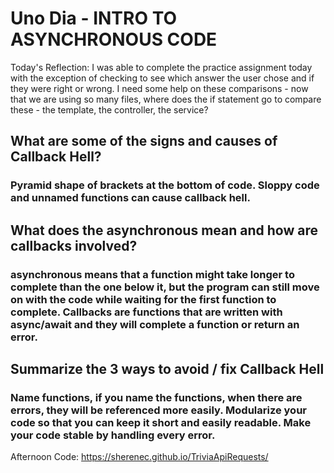 # Uno Dia - INTRO TO ASYNCHRONOUS CODE

Today's Reflection: I was able to complete the practice assignment today with the exception of checking to see which answer the user chose and if they were right or wrong.  I need some help on these comparisons - now that we are using so many files, where does the if statement go to compare these - the template, the controller, the service?  

## What are some of the signs and causes of Callback Hell?
### Pyramid shape of brackets at the bottom of code.  Sloppy code and unnamed functions can cause callback hell.

## What does the asynchronous mean and how are callbacks involved?
### asynchronous means that a function might take longer to complete than the one below it, but the program can still move on with the code while waiting for the first function to complete.  Callbacks are functions that are written with async/await and they will complete a function or return an error.

## Summarize the 3 ways to avoid / fix Callback Hell
### Name functions, if you name the functions, when there are errors, they will be referenced more easily. Modularize your code so that you can keep it short and easily readable. Make your code stable by handling every error.

Afternoon Code: https://sherenec.github.io/TriviaApiRequests/
